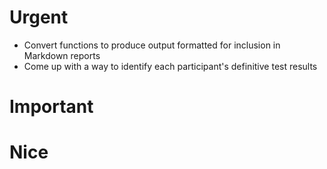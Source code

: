 

# Urgent
 - Convert functions to produce output formatted for inclusion in Markdown reports
 - Come up with a way to identify each participant's definitive test results



# Important




# Nice


